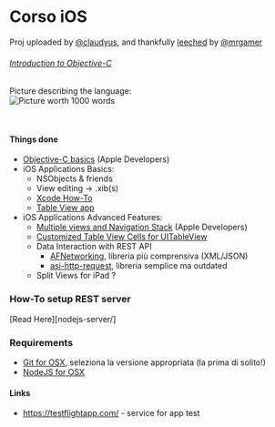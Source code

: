 # Corso iOS

Proj uploaded by [@claudyus], and thankfully [leeched] by [@mrgamer]  

###### [Introduction to Objective-C][objlolc]
Picture describing the language:  
![Picture worth 1000 words](http://qualitycoding.org/jrwp/wp-content/uploads/2012/06/dr-horrible.jpg)

<br>

#### Things done

  * [Objective-C basics][objectivec] (Apple Developers)
  * iOS Applications Basics:
    * NSObjects & friends
    * View editing -> .xib(s)
    * [Xcode How-To][xcodehowto]
    * [Table View app][tableviewapp]
  * iOS Applications Advanced Features:
    * [Multiple views and Navigation Stack][navigation] (Apple Developers)
    * [Customized Table View Cells for UITableView][customizedcells]
    * Data Interaction with REST API
      * [AFNetworking][afnetworking], libreria più comprensiva (XML/JSON)
      * [asi-http-request][asihttp], libreria semplice ma outdated
    * Split Views for iPad ?

### How-To setup REST server

[Read Here][nodejs-server/]

### Requirements

  * [Git for OSX][git], seleziona la versione appropriata (la prima di solito!)
  * [NodeJS for OSX][nodejs]

#### Links
  * https://testflightapp.com/ - service for app test

  [leeched]: https://en.wikipedia.org/wiki/Leech_(computing)
  [@claudyus]: https://github.com/claudyus
  [@mrgamer]: https://github.com/mrgamer
  [objectivec]: http://developer.apple.com/library/ios/#referencelibrary/GettingStarted/Learning_Objective-C_A_Primer/
  [navigation]: http://developer.apple.com/library/ios/#documentation/WindowsViews/Conceptual/ViewControllerCatalog/Chapters/NavigationControllers.html
  [git]: https://code.google.com/p/git-osx-installer/downloads/list
  [nodejs]: http://nodejs.org/
  [objlolc]: http://qualitycoding.org/dot-notation/
  [asihttp]: https://github.com/pokeb/asi-http-request
  [afnetworking]: https://github.com/AFNetworking/AFNetworking
  [customizedcells]: http://www.appcoda.com/customize-table-view-cells-for-uitableview/
  [tableviewapp]: http://www.appcoda.com/ios-programming-tutorial-create-a-simple-table-view-app/
  [xcodehowto]: http://www.appcoda.com/hello-world-build-your-first-iphone-app/